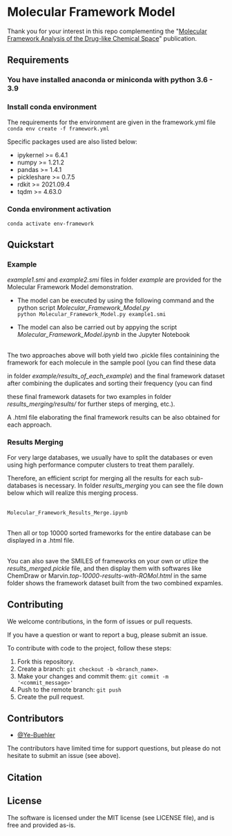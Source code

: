 # Molecular Framework Model

Thank you for your interest in this repo complementing the "[Molecular Framework Analysis of the Drug-like Chemical Space](https:)" publication.

## Requirements
### You have installed anaconda or miniconda with python 3.6 - 3.9
### Install conda environment

The requirements for the environment are given in the framework.yml file
<Br/>`conda env create -f framework.yml`

Specific packages used are also listed below:
  - ipykernel >= 6.4.1
  - numpy >= 1.21.2
  - pandas >= 1.4.1
  - pickleshare >= 0.7.5
  - rdkit >= 2021.09.4
  - tqdm >= 4.63.0
  
### Conda environment activation
 `conda activate env-framework`
 
## Quickstart

### Example

*example1.smi* and *example2.smi* files in folder *example* are provided for the Molecular Framework Model demonstration.

  - The model can be executed by using the following command and the python script *Molecular_Framework_Model.py*
<Br/>`python Molecular_Framework_Model.py example1.smi`

  - The model can also be carried out by appying the script *Molecular_Framework_Model.ipynb* in the Jupyter Notebook
 
<Br/>The two approaches above will both yield two .pickle files containining the framework for each molecule in the sample pool (you can find these data

in folder *example/results_of_each_example*) and the final framework dataset after combining the duplicates and sorting their frequency (you can find

these final framework datasets for two examples in folder *results_merging/results/* for further steps of merging, etc.). 

A .html file elaborating the final framework results can be also obtained for each approach.

### Results Merging

For very large databases, we usually have to split the databases or even using high performance computer clusters to treat them parallely. 

Therefore, an efficient script for merging all the results for each sub-databases is necessary. In folder *results_merging* you can see the file down below which will realize this merging process.

<Br/>`Molecular_Framework_Results_Merge.ipynb`

<Br/>Then all or top 10000 sorted frameworks for the entire database can be displayed in a .html file. 

<Br/>You can also save the SMILES of frameworks on your own or utlize the *results_merged.pickle* file, and then display them with softwares like ChemDraw or Marvin.*top-10000-results-with-ROMol.html* in the same folder shows the framework dataset built from the two combined expamles.

## Contributing

We welcome contributions, in the form of issues or pull requests.

If you have a question or want to report a bug, please submit an issue.

To contribute with code to the project, follow these steps:
1. Fork this repository.
2. Create a branch: `git checkout -b <branch_name>`.
3. Make your changes and commit them: `git commit -m '<commit_message>'`
4. Push to the remote branch: `git push`
5. Create the pull request.

## Contributors

* [@Ye-Buehler](https://github.com/Ye-Buehler)

The contributors have limited time for support questions, but please do not hesitate to submit an issue (see above).
 
## Citation 

## License

The software is licensed under the MIT license (see LICENSE file), and is free and provided as-is.
